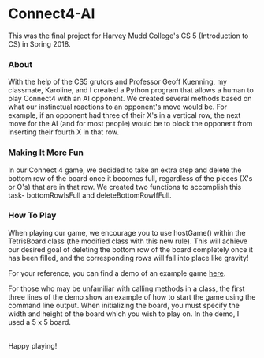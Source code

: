 # Connect4-AI
This was the final project for Harvey Mudd College's CS 5 (Introduction to CS) in Spring 2018.

### About
With the help of the CS5 grutors and Professor Geoff Kuenning, my classmate, Karoline, and I created a Python program that allows a human to play Connect4 with an AI opponent. We created several methods based on what our instinctual reactions to an opponent's move would be. For example, if an opponent had three of their X's in a vertical row, the next move for the AI (and for most people) would be to block the opponent from inserting their fourth X in that row.

### Making It More Fun
In our Connect 4 game, we decided to take an extra step and delete the bottom row of the board once it 
becomes full, regardless of the pieces (X's or O's) that are in that row. We created two functions to accomplish this task- bottomRowIsFull and deleteBottomRowIfFull. 

### How To Play
When playing our game, we encourage you to use hostGame() within the TetrisBoard class (the modified class with this new rule). This will achieve our desired goal of deleting the bottom row of the board completely once it has been filled, and the corresponding rows will fall into place like gravity! 

For your reference, you can find a demo of an example game [here](demo). 

For those who may be unfamiliar with calling methods in a class, the first three lines of the demo show an example of how to start the game using the command line output. When initializing the board, you must specify the width and height of the board which you wish to play on. In the demo, I used a 5 x 5 board. 

\
Happy playing!
